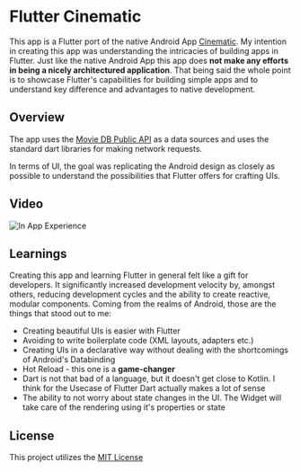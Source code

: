 # Flutter Cinematic

This app is a Flutter port of the native Android App [Cinematic](https://github.com/aaronoe/Cinematic).
My intention in creating this app was understanding the intricacies of building apps in Flutter.
Just like the native Android App this app does **not make any efforts in being a nicely architectured application**.
That being said the whole point is to showcase Flutter's capabilities for building simple apps 
and to understand key difference and advantages to native development.

## Overview

The app uses the [Movie DB Public API](https://www.themoviedb.org/documentation/api) as a data 
sources and uses the standard dart libraries for making network requests.

In terms of UI, the goal was replicating the Android design as closely as possible to understand
the possibilities that Flutter offers for crafting UIs.

## Video

![In App Experience](https://github.com/aaronoe/FlutterCinematic/blob/master/screenshots/flutter_cinematic_gif.gif?raw=true)

## Learnings

Creating this app and learning Flutter in general felt like a gift for developers.
It significantly increased development velocity by, amongst others, 
reducing development cycles and the ability to create reactive, modular components.
Coming from the realms of Android, those are the things that stood out to me:
- Creating beautiful UIs is easier with Flutter
- Avoiding to write boilerplate code (XML layouts, adapters etc.)
- Creating UIs in a declarative way without dealing with the shortcomings of Android's Databinding
- Hot Reload - this one is a **game-changer**
- Dart is not that bad of a language, but it doesn't get close to Kotlin. 
I think for the Usecase of Flutter Dart actually makes a lot of sense
- The ability to not worry about state changes in the UI. The Widget will take care of the rendering 
using it's properties or state

## License

This project utilizes the [MIT License](https://github.com/aaronoe/FlutterCinematic/blob/master/LICENSE "Project License")